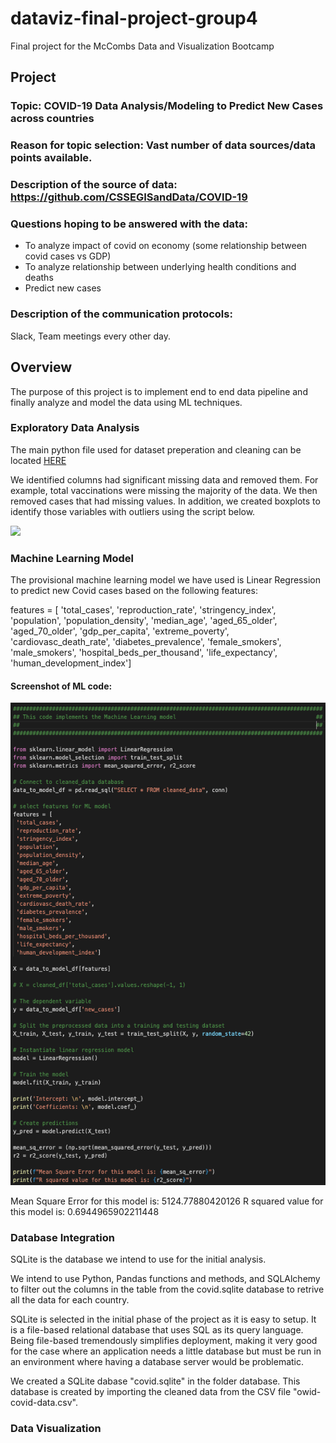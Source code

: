 # dataviz-final-project-group4
Final project for the McCombs Data and Visualization Bootcamp

## Project
### Topic: COVID-19 Data Analysis/Modeling to Predict New Cases across countries
### Reason for topic selection: Vast number of data sources/data points available.
### Description of the source of data: https://github.com/CSSEGISandData/COVID-19
### Questions hoping to be answered with the data: 
- To analyze impact of covid on economy (some relationship between covid cases vs GDP)
- To analyze relationship between underlying health conditions and deaths
- Predict new cases

### Description of the communication protocols: 
Slack, Team meetings every other day.

## Overview
The purpose of this project is to implement end to end data pipeline and finally analyze and model the data using ML techniques.

### Exploratory Data Analysis
The main python file used for dataset preperation and cleaning can be located   [HERE](https://github.com/maraisabella/dataviz-final-project-group4/blob/main/dataviz_fp_gp4_covid_analysis.py)

We identified columns had significant missing data and removed them. For example, total vaccinations were missing the majority of the data. 
We then removed cases that had missing values. In addition, we created boxplots to identify those variables with outliers using the script below. 

![](analysis/boxplot_code)

### Machine Learning Model
The provisional machine learning model we have used is Linear Regression to predict new Covid cases based on the following features:

features = [
 'total_cases',
 'reproduction_rate',
 'stringency_index',
 'population',
 'population_density',
 'median_age',
 'aged_65_older',
 'aged_70_older',
 'gdp_per_capita',
 'extreme_poverty',
 'cardiovasc_death_rate',
 'diabetes_prevalence',
 'female_smokers',
 'male_smokers',
 'hospital_beds_per_thousand',
 'life_expectancy',
 'human_development_index']

#### Screenshot of ML code:
![](analysis/ml_code.png)

Mean Square Error for this model is: 5124.77880420126
R squared value for this model is: 0.6944965902211448

### Database Integration
SQLite is the database we intend to use for the initial analysis.

We intend to use Python, Pandas functions and methods, and SQLAlchemy to filter out the columns in the table from the covid.sqlite database to retrive all the data for each country.

SQLite is selected in the initial phase of the project as it is easy to setup. It is a file-based relational database that uses SQL as its query language. Being file-based tremendously simplifies deployment, making it very good for the case where an application needs a little database but must be run in an environment where having a database server would be problematic.

We created a SQLite dabase "covid.sqlite" in the folder database. This database is created by importing the cleaned data from the CSV file "owid-covid-data.csv".

### Data Visualization





